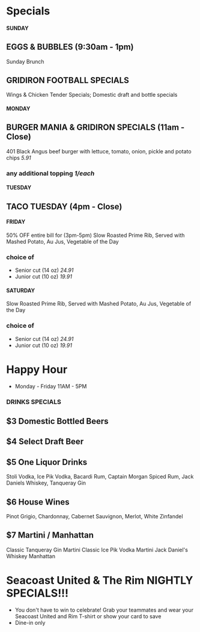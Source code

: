 # Specials

#### SUNDAY

## EGGS & BUBBLES (9:30am - 1pm)
Sunday Brunch

## GRIDIRON FOOTBALL SPECIALS
Wings & Chicken Tender Specials; Domestic draft and bottle specials


#### MONDAY

## BURGER MANIA & GRIDIRON SPECIALS (11am - Close)
401 Black Angus beef burger with lettuce, tomato, onion, pickle and potato chips *5.91*
### any additional topping *1/each*

#### TUESDAY

## TACO TUESDAY (4pm - Close)

#### FRIDAY 
50% OFF entire bill for (3pm-5pm) 
Slow Roasted Prime Rib, Served with Mashed Potato, Au Jus, Vegetable of the Day
### choice of
* Senior cut (14 oz) *24.91*
* Junior cut (10 oz) *19.91*

#### SATURDAY
Slow Roasted Prime Rib, Served with Mashed Potato, Au Jus, Vegetable of the Day
### choice of
* Senior cut (14 oz) *24.91*
* Junior cut (10 oz) *19.91*

# Happy Hour
* Monday - Friday 11AM - 5PM

### DRINKS SPECIALS

## $3 Domestic Bottled Beers

## $4 Select Draft Beer

## $5 One Liquor Drinks
Stoli Vodka, Ice Pik Vodka, Bacardi Rum, Captain Morgan Spiced Rum, Jack Daniels Whiskey, Tanqueray Gin

## $6 House Wines
Pinot Grigio, Chardonnay, Cabernet Sauvignon, Merlot, White Zinfandel

## $7 Martini / Manhattan
Classic Tanqueray Gin Martini
Classic Ice Pik Vodka Martini
Jack Daniel's Whiskey Manhattan


# Seacoast United & The Rim NIGHTLY SPECIALS!!!
* You don't have to win to celebrate! Grab your teammates and wear your Seacoast United and Rim T-shirt or show your card to save 
* Dine-in only 

